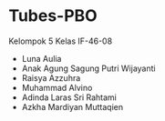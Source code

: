 # Tubes-PBO
Kelompok 5
Kelas IF-46-08

- Luna Aulia                                            
- Anak Agung Sagung Putri Wijayanti
- Raisya Azzuhra                                 
- Muhammad Alvino                              
- Adinda Laras Sri Rahtami                  
- Azkha Mardiyan Muttaqien                
